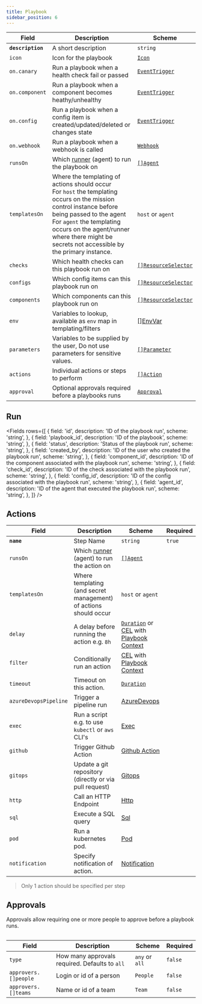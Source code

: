 ```yaml
---
title: Playbook
sidebar_position: 6
---
```


| Field             | Description                                                                                                                                                                                                                                                                           | Scheme                                               |
| ----------------- | ------------------------------------------------------------------------------------------------------------------------------------------------------------------------------------------------------------------------------------------------------------------------------------- | ---------------------------------------------------- |
| **`description`** | A short description                                                                                                                                                                                                                                                                   | `string`                                             |
| `icon`            | Icon for the playbook                                                                                                                                                                                                                                                                 | [`Icon`](/reference/types#icon)                      |
| `on.canary`       | Run a playbook when a health check fail or passed                                                                                                                                                                                                                                     | [`EventTrigger`](./events#canary)                    |
| `on.component`    | Run a playbook when a component becomes heathy/unhealthy                                                                                                                                                                                                                              | [`EventTrigger`](./events#component)                 |
| `on.config`       | Run a playbook when a config item is created/updated/deleted or changes state                                                                                                                                                                                                         | [`EventTrigger`](./events#config)                    |
| `on.webhook`      | Run a playbook when a webhook is called                                                                                                                                                                                                                                               | [`Webhook`](./webhooks)                              |
| `runsOn`          | Which [runner](/playbooks/concepts/runners) (agent) to run the playbook on                                                                                                                                                                                                            | [`[]Agent`](/reference/types#agent)                  |
| `templatesOn`     | Where the templating of actions should occur <br/> For `host` the templating occurs on the mission control instance before being passed to the agent <br/> For `agent` the templating occurs on the agent/runner where there might be secrets not accessible by the primary instance. | `host` or `agent`                                    |
| `checks`          | Which health checks can this playbook run on                                                                                                                                                                                                                                          | [`[]ResourceSelector`](/reference/resource-selector) |
| `configs`         | Which config items can this playbook run on                                                                                                                                                                                                                                           | [`[]ResourceSelector`](/reference/resource-selector) |
| `components`      | Which components can this playbook run on                                                                                                                                                                                                                                             | [`[]ResourceSelector`](/reference/resource-selector) |
| `env`             | Variables to lookup, available as `env` map in templating/filters                                                                                                                                                                                                                     | [[]EnvVar](/reference/env-var)                       |
| `parameters`      | Variables to be supplied by the user, Do not use parameters for sensitive values.                                                                                                                                                                                                     | [`[]Parameter`](./parameters)                        |
| `actions`         | Individual actions or steps to perform                                                                                                                                                                                                                                                | [`[]Action`](#actions)                               |
| `approval`        | Optional approvals required before a playbooks runs                                                                                                                                                                                                                                   | [`Approval`](#approvals)                             |

## Run

<Fields
rows={[
{
field: 'id',
description: 'ID of the playbook run',
scheme: 'string',
},
{
field: 'playbook_id',
description: 'ID of the playbook',
scheme: 'string',
},
{
field: 'status',
description: 'Status of the playbook run',
scheme: 'string',
},
{
field: 'created_by',
description: 'ID of the user who created the playbook run',
scheme: 'string',
},
{
field: 'component_id',
description: 'ID of the component associated with the playbook run',
scheme: 'string',
},
{
field: 'check_id',
description: 'ID of the check associated with the playbook run',
scheme: 'string',
},
{
field: 'config_id',
description: 'ID of the config associated with the playbook run',
scheme: 'string',
},
{
field: 'agent_id',
description: 'ID of the agent that executed the playbook run',
scheme: 'string',
},
]}
/>

## Actions

| Field                 | Description                                                              | Scheme                                                                                                        | Required |
| --------------------- | ------------------------------------------------------------------------ | ------------------------------------------------------------------------------------------------------------- | -------- |
| **`name`**            | Step Name                                                                | `string`                                                                                                      | `true`   |
| `runsOn`              | Which [runner](/playbooks/concepts/runners) (agent) to run the action on | [`[]Agent`](/reference/types#agent)                                                                           |          |
| `templatesOn`         | Where templating (and secret management) of actions should occur         | `host` or `agent`                                                                                             |          |
| `delay`               | A delay before running the action e.g. `8h`                              | [`Duration`](/reference/types#duration) or [CEL](/reference/scripting/cel) with [Playbook Context](./context) |          |
| `filter`              | Conditionally run an action                                              | [CEL](/reference/scripting/cel) with [Playbook Context](./context)                                            |          |
| `timeout`             | Timeout on this action.                                                  | [`Duration`](/reference/types#duration)                                                                       |          |
| `azureDevopsPipeline` | Trigger a pipeline run                                                   | [AzureDevops](/playbooks/actions/azure_devops_pipeline)                                                       |          |
| `exec`                | Run a script e.g. to use `kubectl` or `aws` CLI's                        | [Exec](/playbooks/actions/exec)                                                                               |          |
| `github`              | Trigger Github Action                                                    | [Github Action](/playbooks/actions/github)                                                                    |          |
| `gitops`              | Update a git repository (directly or via pull request)                   | [Gitops](/playbooks/actions/gitops)                                                                           |          |
| `http`                | Call an HTTP Endpoint                                                    | [Http](/playbooks/actions/http)                                                                               |          |
| `sql`                 | Execute a SQL query                                                      | [Sql](/playbooks/actions/sql)                                                                                 |          |
| `pod`                 | Run a kubernetes pod.                                                    | [Pod](/playbooks/actions/pod)                                                                                 |          |
| `notification`        | Specify notification of action.                                          | [Notification](/playbooks/actions/notification)                                                               |          |

> Only 1 action should be specified per step

## Approvals

Approvals allow requiring one or more people to approve before a playbook runs.

```yaml title="scale-deployment.yaml" {10-14} file=../../../modules/mission-control/fixtures/playbooks/delete-pv.yaml

```

| Field                | Description                                    | Scheme         | Required |
| -------------------- | ---------------------------------------------- | -------------- | -------- |
| `type`               | How many approvals required. Defaults to `all` | `any` or `all` | `false`  |
| `approvers.[]people` | Login or id of a person                        | `People`       | `false`  |
| `approvers.[]teams`  | Name or id of a team                           | `Team`         | `false`  |
